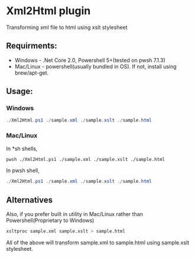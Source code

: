 # Xml2Html plugin
Transforming xml file to html using xslt stylesheet

## Requirments:
- Windows - .Net Core 2.0, Powershell 5+(tested on pwsh 7.1.3)
- Mac/Linux - powershell(usually bundled in OS). If not, install using brew/apt-get.

## Usage:
### Windows
```powershell
./Xml2Html.ps1 ./sample.xml ./sample.xslt ./sample.html
```

### Mac/Linux
In *sh shells,
```sh
pwsh ./Xml2Html.ps1 ./sample.xml ./sample.xslt ./sample.html
```

In pwsh shell,
```powershell
./Xml2Html.ps1 ./sample.xml ./sample.xslt ./sample.html
```

## Alternatives
Also, if you prefer built in utility in Mac/Linux rather than Powershell(Proprietary to Windows)
```bash
xsltproc sample.xml sample.xslt > sample.html
```

All of the above will transform sample.xml to sample.html using sample.xslt stylesheet.